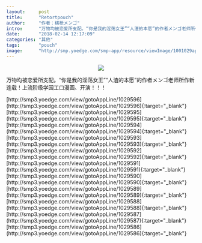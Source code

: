 ```yaml
---
layout:     post
title:      "Retortpouch"
author:     "作者：横枪メンゴ"
intro:      "万物均被恋爱所支配。“你是我的淫荡女王”“人渣的本愿”的作者メンゴ老师所作新连载！上流阶级学园工口漫画、开演！！！"
date:       "2018-02-14 12:17:09"
categories: "其他"
tags:       "pouch"
image:      "http://smp.yoedge.com/smp-app/resource/viewImage/1001029appline.png"
---
```

<div style="text-align: center">
<p><img src="http://smp.yoedge.com/smp-app/resource/viewImage/1001029appline.png"/></p>
</div>
<p class="post-meta">
<span>万物均被恋爱所支配。“你是我的淫荡女王”“人渣的本愿”的作者メンゴ老师所作新连载！上流阶级学园工口漫画、开演！！！</span>
</p>
[http://smp3.yoedge.com/view/gotoAppLine/1029596](http://smp3.yoedge.com/view/gotoAppLine/1029596){:target="_blank"}
[http://smp3.yoedge.com/view/gotoAppLine/1029595](http://smp3.yoedge.com/view/gotoAppLine/1029595){:target="_blank"}
[http://smp3.yoedge.com/view/gotoAppLine/1029594](http://smp3.yoedge.com/view/gotoAppLine/1029594){:target="_blank"}
[http://smp3.yoedge.com/view/gotoAppLine/1029593](http://smp3.yoedge.com/view/gotoAppLine/1029593){:target="_blank"}
[http://smp3.yoedge.com/view/gotoAppLine/1029592](http://smp3.yoedge.com/view/gotoAppLine/1029592){:target="_blank"}
[http://smp3.yoedge.com/view/gotoAppLine/1029591](http://smp3.yoedge.com/view/gotoAppLine/1029591){:target="_blank"}
[http://smp3.yoedge.com/view/gotoAppLine/1029590](http://smp3.yoedge.com/view/gotoAppLine/1029590){:target="_blank"}
[http://smp3.yoedge.com/view/gotoAppLine/1029589](http://smp3.yoedge.com/view/gotoAppLine/1029589){:target="_blank"}
[http://smp3.yoedge.com/view/gotoAppLine/1029588](http://smp3.yoedge.com/view/gotoAppLine/1029588){:target="_blank"}
[http://smp3.yoedge.com/view/gotoAppLine/1029587](http://smp3.yoedge.com/view/gotoAppLine/1029587){:target="_blank"}
[http://smp3.yoedge.com/view/gotoAppLine/1029586](http://smp3.yoedge.com/view/gotoAppLine/1029586){:target="_blank"}


